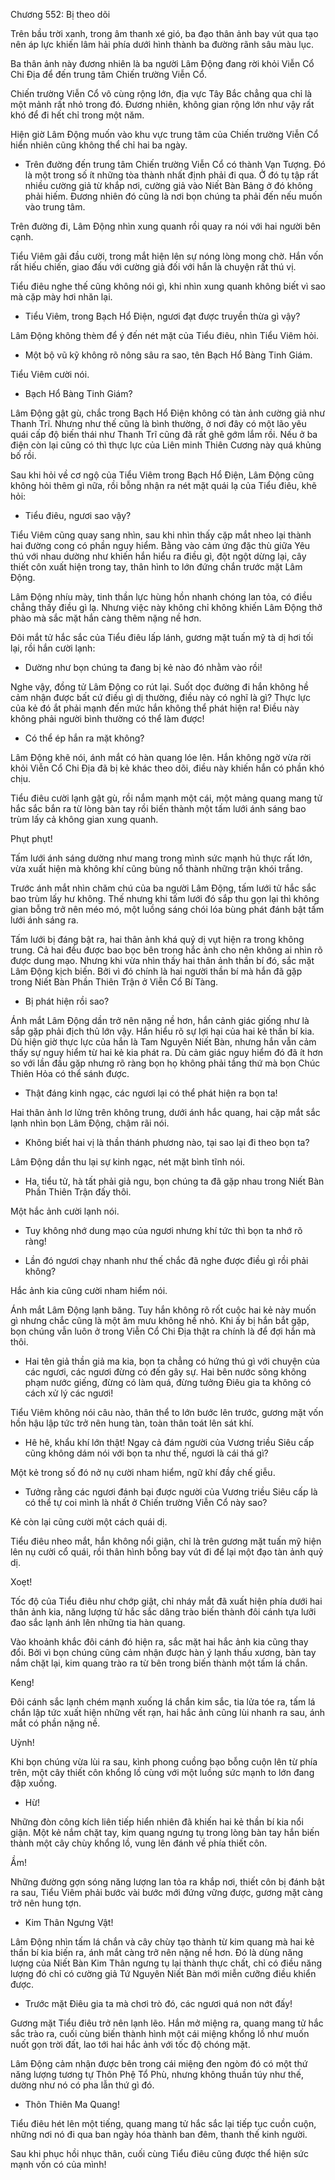 




Chương 552: Bị theo dõi


Trên bầu trời xanh, trong âm thanh xé gió, ba đạo thân ảnh bay vút qua tạo nên áp lực khiến lâm hải phía dưới hình thành ba đường rãnh sâu màu lục.

Ba thân ảnh này đương nhiên là ba người Lâm Động đang rời khỏi Viễn Cổ Chi Địa để đến trung tâm Chiến trường Viễn Cổ.

Chiến trường Viễn Cổ vô cùng rộng lớn, địa vực Tây Bắc chẳng qua chỉ là một mảnh rất nhỏ trong đó. Đương nhiên, không gian rộng lớn như vậy rất khó để đi hết chỉ trong một năm.

Hiện giờ Lâm Động muốn vào khu vực trung tâm của Chiến trường Viễn Cổ hiển nhiên cũng không thể chỉ hai ba ngày.

- Trên đường đến trung tâm Chiến trường Viễn Cổ có thành Vạn Tượng. Đó là một trong số ít những tòa thành nhất định phải đi qua. Ở đó tụ tập rất nhiều cường giả từ khắp nơi, cường giả vào Niết Bàn Bảng ở đó không phải hiếm. Đương nhiên đó cũng là nơi bọn chúng ta phải đến nếu muốn vào trung tâm.

Trên đường đi, Lâm Động nhìn xung quanh rồi quay ra nói với hai người bên cạnh.

Tiểu Viêm gãi đầu cười, trong mắt hiện lên sự nóng lòng mong chờ. Hắn vốn rất hiếu chiến, giao đấu với cường giả đối với hắn là chuyện rất thú vị.

Tiểu điêu nghe thế cũng không nói gì, khi nhìn xung quanh không biết vì sao mà cặp mày hơi nhăn lại.

- Tiểu Viêm, trong Bạch Hổ Điện, ngươi đạt được truyền thừa gì vậy?

Lâm Động không thèm để ý đến nét mặt của Tiểu điêu, nhìn Tiểu Viêm hỏi.

- Một bộ vũ kỹ không rõ nông sâu ra sao, tên Bạch Hổ Bàng Tinh Giám.

Tiểu Viêm cười nói.

- Bạch Hổ Bàng Tinh Giám?

Lâm Động gật gù, chắc trong Bạch Hổ Điện không có tàn ảnh cường giả như Thanh Trĩ. Nhưng như thế cũng là bình thường, ở nơi đây có một lão yêu quái cấp độ biến thái như Thanh Trĩ cũng đã rất ghê gớm lắm rồi. Nếu ở ba điện còn lại cũng có thì thực lực của Liên minh Thiên Cương này quá khủng bố rồi.

Sau khi hỏi về cơ ngộ của Tiểu Viêm trong Bạch Hổ Điện, Lâm Động cũng không hỏi thêm gì nữa, rồi bỗng nhận ra nét mặt quái lạ của Tiểu điêu, khẽ hỏi:

- Tiểu điêu, ngươi sao vậy?

Tiểu Viêm cũng quay sang nhìn, sau khi nhìn thấy cặp mắt nheo lại thành hai đường cong có phần nguy hiểm. Bằng vào cảm ứng đặc thù giữa Yêu thú với nhau dường như khiến hắn hiểu ra điều gì, đột ngột dừng lại, cây thiết côn xuất hiện trong tay, thân hình to lớn đứng chắn trước mặt Lâm Động.

Lâm Động nhíu mày, tinh thần lực hùng hồn nhanh chóng lan tỏa, có điều chẳng thấy điều gì lạ. Nhưng việc này không chỉ không khiến Lâm Động thở phào mà sắc mặt hắn càng thêm nặng nề hơn.

Đôi mắt tử hắc sắc của Tiểu điêu lấp lánh, gương mặt tuấn mỹ tà dị hơi tối lại, rồi hắn cười lạnh:

- Dường như bọn chúng ta đang bị kẻ nào đó nhằm vào rồi!

Nghe vậy, đồng tử Lâm Động co rút lại. Suốt dọc đường đi hắn không hề cảm nhận được bất cứ điều gì dị thường, điều này có nghĩ là gì? Thực lực của kẻ đó ắt phải mạnh đến mức hắn không thể phát hiện ra! Điều này không phải người bình thường có thể làm được!

- Có thể ép hắn ra mặt không?

Lâm Động khẽ nói, ánh mắt có hàn quang lóe lên. Hắn không ngờ vừa rời khỏi Viễn Cổ Chi Địa đã bị kẻ khác theo dõi, điều này khiến hắn có phần khó chịu.

Tiểu điêu cười lạnh gật gù, rồi nắm mạnh một cái, một mảng quang mang tử hắc sắc bắn ra từ lòng bàn tay rồi biến thành một tấm lưới ánh sáng bao trùm lấy cả không gian xung quanh.

Phụt phụt!

Tấm lưới ánh sáng dường như mang trong mình sức mạnh hủ thực rất lớn, vừa xuất hiện mà không khí cũng bùng nổ thành những trận khói trắng.

Trước ánh mắt nhìn chăm chú của ba người Lâm Động, tấm lưới tử hắc sắc bao trùm lấy hư không. Thế nhưng khi tấm lưới đó sắp thu gọn lại thì không gian bỗng trở nên méo mó, một luồng sáng chói lóa bùng phát đánh bật tấm lưới ánh sáng ra.

Tấm lưới bị đáng bật ra, hai thân ảnh khá quỷ dị vụt hiện ra trong không trung. Cả hai đều được bao bọc bên trong hắc ảnh cho nên không ai nhìn rõ được dung mạo. Nhưng khi vừa nhìn thấy hai thân ảnh thần bí đó, sắc mặt Lâm Động kịch biến. Bởi vì đó chính là hai người thần bí mà hắn đã gặp trong Niết Bàn Phần Thiên Trận ở Viễn Cổ Bí Tàng.

- Bị phát hiện rồi sao?

Ánh mắt Lâm Động dần trở nên nặng nề hơn, hắn cảnh giác giống như là sắp gặp phải địch thủ lớn vậy. Hắn hiểu rõ sự lợi hại của hai kẻ thần bí kia. Dù hiện giờ thực lực của hắn là Tam Nguyên Niết Bàn, nhưng hắn vẫn cảm thấy sự nguy hiểm từ hai kẻ kia phát ra. Dù cảm giác nguy hiểm đó đã ít hơn so với lần đầu gặp nhưng rõ ràng bọn họ không phải tầng thứ mà bọn Chúc Thiên Hỏa có thể sánh được.

- Thật đáng kinh ngạc, các ngươi lại có thể phát hiện ra bọn ta!

Hai thân ảnh lơ lửng trên không trung, dưới ánh hắc quang, hai cặp mắt sắc lạnh nhìn bọn Lâm Động, chậm rãi nói.

- Không biết hai vị là thần thánh phương nào, tại sao lại đi theo bọn ta?

Lâm Động dần thu lại sự kinh ngạc, nét mặt bình tĩnh nói.

- Ha, tiểu tử, hà tất phải giả ngu, bọn chúng ta đã gặp nhau trong Niết Bàn Phần Thiên Trận đấy thôi.

Một hắc ảnh cười lạnh nói.

- Tuy không nhớ dung mạo của ngươi nhưng khí tức thì bọn ta nhớ rõ ràng!

- Lần đó ngươi chạy nhanh như thế chắc đã nghe được điều gì rồi phải không?

Hắc ảnh kia cũng cười nham hiểm nói.

Ánh mắt Lâm Động lạnh băng. Tuy hắn không rõ rốt cuộc hai kẻ này muốn gì nhưng chắc cũng là một âm mưu không hề nhỏ. Khi ấy bị hắn bắt gặp, bọn chúng vẫn luôn ở trong Viễn Cổ Chi Địa thật ra chính là để đợi hắn mà thôi.

- Hai tên giả thần giả ma kia, bọn ta chẳng có hứng thú gì với chuyện của các ngươi, các ngươi đừng có đến gây sự. Hai bên nước sông không phạm nước giếng, đừng có làm quá, đừng tưởng Điêu gia ta không có cách xử lý các ngươi!

Tiểu Viêm không nói câu nào, thân thể to lớn bước lên trước, gương mặt vốn hồn hậu lập tức trở nên hung tàn, toàn thân toát lên sát khí.

- Hê hê, khẩu khí lớn thật! Ngay cả đám người của Vương triều Siêu cấp cũng không dám nói với bọn ta như thế, ngươi là cái thá gì?

Một kẻ trong số đó nở nụ cười nham hiểm, ngữ khí đầy chế giễu.

- Tưởng rằng các ngươi đánh bại được người của Vương triều Siêu cấp là có thể tự coi mình là nhất ở Chiến trường Viễn Cổ này sao?

Kẻ còn lại cũng cười một cách quái dị.

Tiểu điêu nheo mắt, hắn không nổi giận, chỉ là trên gương mặt tuấn mỹ hiện lên nụ cười cổ quái, rồi thân hình bỗng bay vút đi để lại một đạo tàn ảnh quỷ dị.

Xoẹt!

Tốc độ của Tiểu điêu như chớp giật, chỉ nháy mắt đã xuất hiện phía dưới hai thân ảnh kia, năng lượng tử hắc sắc dâng trào biến thành đôi cánh tựa lưỡi đao sắc lạnh ánh lên những tia hàn quang.

Vào khoảnh khắc đôi cánh đó hiện ra, sắc mặt hai hắc ảnh kia cũng thay đổi. Bởi vì bọn chúng cũng cảm nhận được hàn ý lạnh thấu xương, bàn tay nắm chặt lại, kim quang trào ra từ bên trong biến thành một tấm lá chắn.

Keng!

Đôi cánh sắc lạnh chém mạnh xuống lá chắn kim sắc, tia lửa tóe ra, tấm lá chắn lập tức xuất hiện những vết rạn, hai hắc ảnh cũng lùi nhanh ra sau, ánh mắt có phần nặng nề.

Uỳnh!

Khi bọn chúng vừa lùi ra sau, kình phong cuồng bạo bỗng cuộn lên từ phía trên, một cây thiết côn khổng lồ cùng với một luồng sức mạnh to lớn đang đập xuống.

- Hừ!

Những đòn công kích liên tiếp hiển nhiên đã khiến hai kẻ thần bí kia nổi giận. Một kẻ nắm chặt tay, kim quang ngưng tụ trong lòng bàn tay hắn biến thành một cây chùy khổng lồ, vung lên đánh về phía thiết côn.

Ầm!

Những đường gợn sóng năng lượng lan tỏa ra khắp nơi, thiết côn bị đánh bật ra sau, Tiểu Viêm phải bước vài bước mới đứng vững được, gương mặt càng trở nên hung tợn.

- Kim Thân Ngưng Vật!

Lâm Động nhìn tấm lá chắn và cây chùy tạo thành từ kim quang mà hai kẻ thần bí kia biến ra, ánh mắt càng trở nên nặng nề hơn. Đó là dùng năng lượng của Niết Bàn Kim Thân ngưng tụ lại thành thực chất, chỉ có điều năng lượng đó chỉ có cường giả Tứ Nguyên Niết Bàn mới miễn cưỡng điều khiển được.

- Trước mặt Điêu gia ta mà chơi trò đó, các ngươi quá non nớt đấy!

Gương mặt Tiểu điêu trở nên lạnh lẽo. Hắn mở miệng ra, quang mang tử hắc sắc trào ra, cuối cùng biến thành hình một cái miệng khổng lồ như muốn nuốt gọn trời đất, lao tới hai hắc ảnh với tốc độ chóng mặt.

Lâm Động cảm nhận được bên trong cái miệng đen ngòm đó có một thứ năng lượng tương tự Thôn Phệ Tổ Phù, nhưng không thuần túy như thế, dường như nó có pha lẫn thứ gì đó.

- Thôn Thiên Ma Quang!

Tiểu điêu hét lên một tiếng, quang mang tử hắc sắc lại tiếp tục cuồn cuộn, những nơi nó đi qua ban ngày hóa thành ban đêm, thanh thế kinh người.

Sau khi phục hồi nhục thân, cuối cùng Tiểu điêu cũng được thể hiện sức mạnh vốn có của mình!




